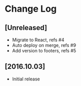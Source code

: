 # Change Log

## [Unreleased]
  - Migrate to React, refs #4
  - Auto deploy on merge, refs #9
  - Add version to footers, refs #5

## [2016.10.03]
  - Initial release
